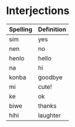 # Interjections

| Spelling | Definition |
| -------- | ---------- |
| sim | yes | 
| nen | no |
| henlo | hello |
| na | hi |
| konba | goodbye |
| mi | cute! |
| ke | ok |
| biwe | thanks |
| hihi | laughter |
